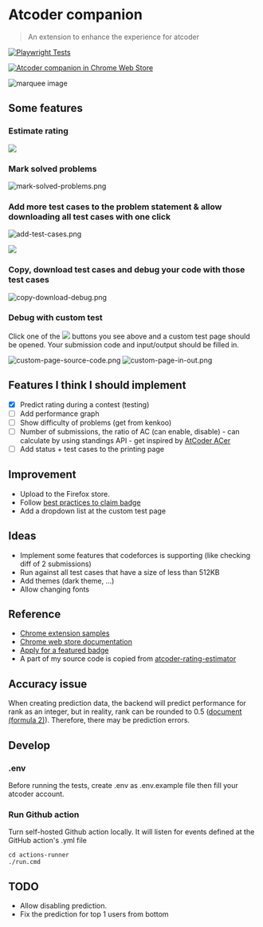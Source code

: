 # Atcoder companion
> An extension to enhance the experience for atcoder

[![Playwright Tests](https://github.com/conlacda/useful-atcoder/actions/workflows/playwright.yml/badge.svg)](https://github.com/conlacda/useful-atcoder/actions/workflows/playwright.yml) 

[![Atcoder companion in Chrome Web Store](https://storage.googleapis.com/web-dev-uploads/image/WlD8wC6g8khYWPJUsQceQkhXSlv1/tbyBjqi7Zu733AAKA5n4.png 'Available in the Chrome Web Store')](https://chromewebstore.google.com/detail/atcoder-companion/bflhekmjlbpdlibcmojpikplaldgceec)

![marquee image](images/Atcoder%20Companion_1400x560.png)

## Some features

### Estimate rating
![](images/estimate-rating.png)

### Mark solved problems
![mark-solved-problems.png](images/mark-solved-problems.png)

### Add more test cases to the problem statement & allow downloading all test cases with one click
![add-test-cases.png](images/add-test-cases.png)

![](images/download-testcases.png)

### Copy, download test cases and debug your code with those test cases
![copy-download-debug.png](images/copy-download-debug.png)

### Debug with custom test
Click one of the ![](images/bug.svg) buttons you see above and a custom test page should be opened. Your submission code and input/output should be filled in.

![custom-page-source-code.png](images/custom-page-source-code.png)
![custom-page-in-out.png](images/custom-page-in-out.png)

## Features I think I should implement
* [x] Predict rating during a contest (testing)
* [ ] Add performance graph
* [ ] Show difficulty of problems (get from kenkoo)
* [ ] Number of submissions, the ratio of AC (can enable, disable) - can calculate by using standings API - get inspired by [AtCoder ACer](https://chromewebstore.google.com/detail/atcoder-acer/pmdfjdiiiacncpgmjmeicdoidkaadjde)
* [ ] Add status + test cases to the printing page

## Improvement
* Upload to the Firefox store.
* Follow [best practices to claim badge](https://support.google.com/chrome_webstore/answer/1050673?hl=en&visit_id=638494791511429235-3837272215&p=cws_badges&rd=1#cws_badges&zippy=%2Cunderstand-chrome-web-store-badges)
* Add a dropdown list at the custom test page

## Ideas
* Implement some features that codeforces is supporting (like checking diff of 2 submissions)
* Run against all test cases that have a size of less than 512KB
* Add themes (dark theme, ...)
* Allow changing fonts

## Reference
* [Chrome extension samples](https://github.com/GoogleChrome/chrome-extensions-samples/tree/main/api-samples/alarms)
* [Chrome web store documentation](https://developer.chrome.com/docs/webstore/)
* [Apply for a featured badge](https://support.google.com/chrome_webstore/contact/one_stop_support?hl=en)
* A part of my source code is copied from [atcoder-rating-estimator](https://github.com/koba-e964/atcoder-rating-estimator)

## Accuracy issue
When creating prediction data, the backend will predict performance for rank as an integer, but in reality, rank can be rounded to 0.5 ([document (formula 2)](https://www.dropbox.com/scl/fo/kwegqfivzi6poaxrzjv5c/AHjoZ-NKH5T-1h5xG__eUbc?dl=0&e=1&preview=rating.pdf&rlkey=mdcoluspeabxfouitvoqdb8cd)). Therefore, there may be prediction errors.

## Develop
### .env
Before running the tests, create .env as .env.example file then fill your atcoder account.

### Run Github action
Turn self-hosted Github action locally. It will listen for events defined at the GitHub action's .yml file
```shell
cd actions-runner
./run.cmd
```
## TODO
* Allow disabling prediction.
* Fix the prediction for top 1 users from bottom
